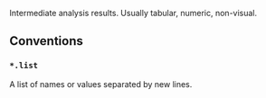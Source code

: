 Intermediate analysis results.
Usually tabular, numeric, non-visual.

## Conventions ##
### `*.list` ###
A list of names or values separated by new lines.
